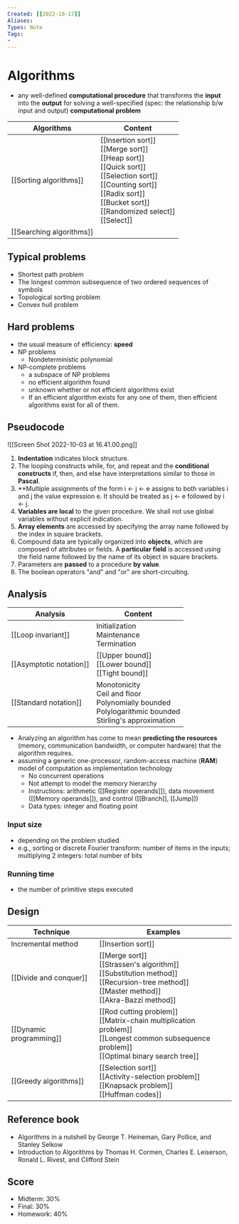```yaml
---
Created: [[2022-10-17]]
Aliases: 
Types: Note
Tags: 
- 
---
```

# Algorithms
- any well-defined **computational procedure** that transforms the **input** into the **output** for solving a well-specified (spec: the relationship b/w input and output) **computational problem**

| Algorithms               | Content                                                                                                                                                                                        |
| ------------------------ | ---------------------------------------------------------------------------------------------------------------------------------------------------------------------------------------------- |
| [[Sorting algorithms]]   | [[Insertion sort]]<br>[[Merge sort]]<br>[[Heap sort]]<br>[[Quick sort]]<br>[[Selection sort]]<br>[[Counting sort]]<br>[[Radix sort]]<br>[[Bucket sort]]<br>[[Randomized select]]<br>[[Select]] |
| [[Searching algorithms]] |                                                                                                                                                                                                |

## Typical problems
- Shortest path problem
- The longest common subsequence of two ordered sequences of symbols
- Topological sorting problem
- Convex hull problem

## Hard problems
- the usual measure of efficiency: **speed**
- NP problems
	- Nondeterministic polynomial
- NP-complete problems
	- a subspace of NP problems
	- no efficient algorithm found
	- unknown whether or not efficient algorithms exist
	- If an efficient algorithm exists for any one of them, then efficient algorithms exist for all of them. 

## Pseudocode
![[Screen Shot 2022-10-03 at 16.41.00.png]]
1. **Indentation** indicates block structure. 
2. The looping constructs while, for, and repeat and the **conditional constructs** if, then, and else have interpretations similar to those in **Pascal**. 
3. **Multiple assignments of the form i ← j ← e assigns to both variables i and j the value expression e. It should be treated as j ← e followed by i ← j. 
4. **Variables are local** to the given procedure. We shall not use global variables without explicit indication. 
5. **Array elements** are accessed by specifying the array name followed by the index in square brackets. 
6. Compound data are typically organized into **objects**, which are composed of attributes or fields. A **particular field** is accessed using the field name followed by the name of its object in square brackets. 
7. Parameters are **passed** to a procedure **by value**. 
8. The boolean operators "and" and "or" are short-circuiting. 

## Analysis
| Analysis                | Content                                                                                                       |
| ----------------------- | ------------------------------------------------------------------------------------------------------------- |
| [[Loop invariant]]      | Initialization<br>Maintenance<br>Termination                                                                  |
| [[Asymptotic notation]] | [[Upper bound]]<br>[[Lower bound]]<br>[[Tight bound]]                                                         |
| [[Standard notation]]   | Monotonicity<br>Ceil and floor<br>Polynomially bounded<br>Polylogarithmic bounded<br>Stirling's approximation |

- Analyzing an algorithm has come to mean **predicting the resources** (memory, communication bandwidth, or computer hardware) that the algorithm requires. 
- assuming a generic one-processor, random-access machine (**RAM**) model of computation as implementation technology
	- No concurrent operations
	- Not attempt to model the memory hierarchy
	- Instructions: arithmetic ([[Register operands]]), data movement ([[Memory operands]]), and control ([[Branch]], [[Jump]])
	- Data types: integer and floating point
### Input size
- depending on the problem studied
- e.g., sorting or discrete Fourier transform: number of items in the inputs; multiplying 2 integers: total number of bits
### Running time
- the number of primitive steps executed

## Design
| Technique               | Examples                                                                                                                                         |
| ----------------------- | ------------------------------------------------------------------------------------------------------------------------------------------------ |
| Incremental method      | [[Insertion sort]]                                                                                                                               |
| [[Divide and conquer]]  | [[Merge sort]]<br>[[Strassen's algorithm]]<br>[[Substitution method]]<br>[[Recursion-tree method]]<br>[[Master method]]<br>[[Akra-Bazzi method]] |
| [[Dynamic programming]] | [[Rod cutting problem]]<br>[[Matrix-chain multiplication problem]]<br>[[Longest common subsequence problem]]<br>[[Optimal binary search tree]]   |
| [[Greedy algorithms]]   | [[Selection sort]]<br>[[Activity-selection problem]]<br>[[Knapsack problem]]<br>[[Huffman codes]]                                                |

## Reference book
- Algorithms in a nutshell by George T. Heineman, Gary Pollice, and Stanley Selkow
- Introduction to Algorithms by Thomas H. Cormen, Charles E. Leiserson, Ronald L. Rivest, and Clifford Stein

## Score
- Midterm: 30%
- Final: 30%
- Homework: 40%
